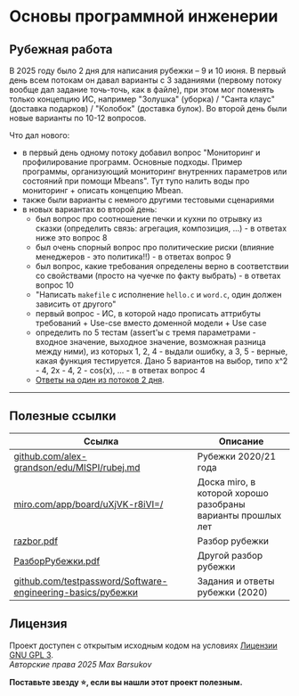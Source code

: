# Основы программной инженерии

## Рубежная работа

В 2025 году было 2 дня для написания рубежки – 9 и 10 июня. В первый день всем потокам он давал варианты с 3 заданиями (первому потоку вообще дал задание точь-точь, как в файле), при этом мог поменять только концепцию ИС, например "Золушка" (уборка) / "Санта клаус" (доставка подарков) / "Колобок" (доставка булок). Во второй день были новые варианты по 10-12 вопросов.

Что дал нового:
- в первый день одному потоку добавил вопрос "Мониторинг и профилирование программ. Основные подходы. Пример программы, организующий мониторинг внутренних параметров или состояний при помощи Mbeans". Тут тупо налить воды про мониторинг + описать концепцию Mbean.
- также были варианты с немного другими тестовыми сценариями
- в новых вариантах во второй день:
    - был вопрос про соотношение печки и кухни по отрывку из сказки (определить связь: агрегация, композиция, ...) - в ответах ниже это вопрос 8
    - был очень спорный вопрос про политические риски (влияние менеджеров - это политика!!) - в ответах вопрос 9
    - был вопрос, какие требования определены верно в соответствии со свойствами (просто на чуечке по факту выбрать) - в ответах вопрос 10
    - "Написать `makefile` с исполнение `hello.c` и `word.c`, один должен зависить от другого"
    - первый вопрос - ИС, в которой надо прописать аттрибуты требований + Use-cse вместо доменной модели + Use case
    - определить по 5 тестам (assert'ы с тремя параметрами - входное значение, выходное значение, возможная разница между ними), из которых 1, 2, 4 - выдали ошибку, а 3, 5 - верные, какая функция тестируется. Дано 5 вариантов на выбор, типо x^2 - 4, 2x - 4, 2 - cos(x), ... - в ответах вопрос 4
    - [Ответы на один из потоков 2 дня](https://github.com/petrovviacheslav/myitmo/blob/main/Fundamentals-of-Software-Engineering/answers-rubez.jpg).

---

## Полезные ссылки

| Ссылка | Описание |
| --- | --- |
| [github.com/alex-grandson/edu/MISPI/rubej.md](https://github.com/alex-grandson/edu/blob/main/MISPI/rubej.md) | Рубежки 2020/21 года |
| [miro.com/app/board/uXjVK-r8iVI=/](https://miro.com/app/board/uXjVK-r8iVI=/) | Доска miro, в которой хорошо разобраны варианты прошлых лет |
| [razbor.pdf](./razbor.pdf) | Разбор рубежки |
| [РазборРубежки.pdf](./РазборРубежки.pdf) | Другой разбор рубежки |
| [github.com/testpassword/Software-engineering-basics/рубежки](https://github.com/testpassword/Software-engineering-basics/tree/master/%D1%80%D1%83%D0%B1%D0%B5%D0%B6%D0%BA%D0%B8) | Задания и ответы рубежки (2020) |

## Лицензия <a name="license"></a>

Проект доступен с открытым исходным кодом на условиях [Лицензии GNU GPL 3](https://opensource.org/license/gpl-3-0/). \
*Авторские права 2025 Max Barsukov*

**Поставьте звезду :star:, если вы нашли этот проект полезным.**
